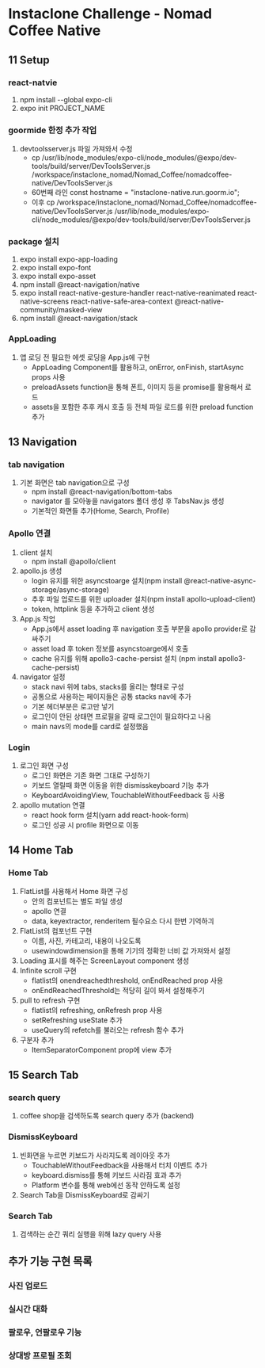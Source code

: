 # Instaclone Challenge - Nomad Coffee Native

## 11 Setup
### react-natvie
1) npm install --global expo-cli
2) expo init PROJECT_NAME
### goormide 한정 추가 작업
1) devtoolsserver.js 파일 가져와서 수정
	- cp /usr/lib/node_modules/expo-cli/node_modules/\@expo/dev-tools/build/server/DevToolsServer.js /workspace/instaclone_nomad/Nomad_Coffee/nomadcoffee-native/DevToolsServer.js
	- 60번째 라인 const hostname = "instaclone-native.run.goorm.io";
	- 이후 cp /workspace/instaclone_nomad/Nomad_Coffee/nomadcoffee-native/DevToolsServer.js /usr/lib/node_modules/expo-cli/node_modules/\@expo/dev-tools/build/server/DevToolsServer.js
### package 설치
1) expo install expo-app-loading
2) expo install expo-font
3) expo install expo-asset
4) npm install @react-navigation/native
5) expo install react-native-gesture-handler react-native-reanimated react-native-screens react-native-safe-area-context @react-native-community/masked-view
6) npm install @react-navigation/stack
### AppLoading
1) 앱 로딩 전 필요한 에셋 로딩을 App.js에 구현
	- AppLoading Component를 활용하고, onError, onFinish, startAsync props 사용
	- preloadAssets function을 통해 폰트, 이미지 등을 promise를 활용해서 로드
	- assets을 포함한 추후 캐시 호출 등 전체 파일 로드를 위한 preload function 추가
	
## 13 Navigation
### tab navigation
1) 기본 화면은 tab navigation으로 구성
	- npm install @react-navigation/bottom-tabs
	- navigator 를 모아놓을 navigators 폴더 생성 후 TabsNav.js 생성
	- 기본적인 화면들 추가(Home, Search, Profile)
### Apollo 연결
1) client 설치
	- npm install @apollo/client
2) apollo.js 생성
	- login 유지를 위한 asyncstoarge 설치(npm install @react-native-async-storage/async-storage)
	- 추후 파일 업로드를 위한 uploader 설치(npm install apollo-upload-client)
	- token, httplink 등을 추가하고 client 생성
3) App.js 작업
	- App.js에서 asset loading 후 navigation 호출 부분을 apollo provider로 감싸주기
	- asset load 후 token 정보를 asyncstoarge에서 호출
	- cache 유지를 위해 apollo3-cache-persist 설치 (npm install apollo3-cache-persist)
4) navigator 설정
	- stack navi 위에 tabs, stacks를 올리는 형태로 구성
	- 공통으로 사용하는 페이지들은 공통 stacks nav에 추가
	- 기본 헤더부분은 로고만  넣기
	- 로그인이 안된 상태면 프로필을 갈때 로그인이 필요하다고 나옴
	- main navs의 mode를 card로 설정했음
### Login
1) 로그인 화면 구성
	- 로그인 화면은 기존 화면 그대로 구성하기
	- 키보드 열릴때 화면 이동을 위한 dismisskeyboard 기능 추가
	- KeyboardAvoidingView, TouchableWithoutFeedback 등 사용
2) apollo mutation 연결
	- react hook form 설치(yarn add react-hook-form)
	- 로그인 성공 시 profile 화면으로 이동

## 14 Home Tab
### Home Tab
1) FlatList를 사용해서 Home 화면 구성
	- 안의 컴포넌트는 별도 파일 생성
	- apollo 연결
	- data, keyextractor, renderitem 필수요소 다시 한번 기억하긔
2) FlatList의 컴포넌트 구현
	- 이름, 사진, 카테고리, 내용이 나오도록
	- usewindowdimension을 통해 기기의 정확한 너비 값 가져와서 설정
3) Loading 표시를 해주는 ScreenLayout component 생성
4) Infinite scroll 구현
	- flatlist의 onendreachedthreshold, onEndReached prop 사용
	- onEndReachedThreshold는 적당히 길이 봐서 설정해주기
5) pull to refresh 구현
	- flatlist의 refreshing, onRefresh prop 사용
	- setRefreshing useState 추가
	- useQuery의 refetch를 불러오는 refresh 함수 추가
6) 구분자 추가
	- ItemSeparatorComponent prop에 view 추가
	
## 15 Search Tab
### search query
1) coffee shop을 검색하도록 search query 추가 (backend)
### DismissKeyboard
1) 빈화면을 누르면 키보드가 사라지도록 레이아웃 추가
	- TouchableWithoutFeedback을 사용해서 터치 이벤트 추가
	- keyboard.dismiss를 통해 키보드 사라짐 효과 추가
	- Platform 변수를 통해 web에선 동작 안하도록 설정
2) Search Tab을 DismissKeyboard로 감싸기
### Search Tab
1) 검색하는 순간 쿼리 실행을 위해 lazy query 사용

	
	
## 추가 기능 구현 목록
### 사진 업로드
### 실시간 대화
### 팔로우, 언팔로우 기능
### 상대방 프로필 조회